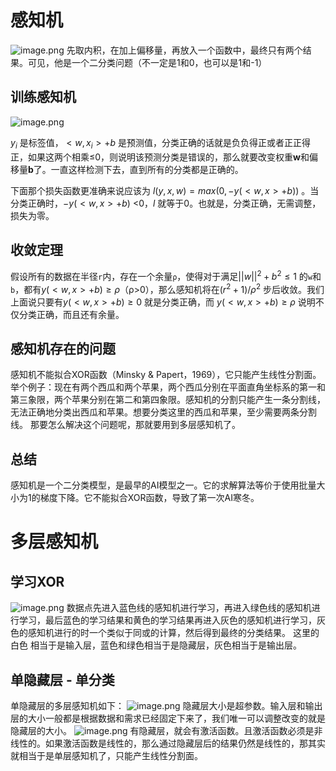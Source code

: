 # 感知机
![image.png](https://youki-1330066034.cos.ap-guangzhou.myqcloud.com/machine-learning/202410051033538.png)
先取内积，在加上偏移量，再放入一个函数中，最终只有两个结果。可见，他是一个二分类问题（不一定是1和0，也可以是1和-1）
## 训练感知机
![image.png](https://youki-1330066034.cos.ap-guangzhou.myqcloud.com/machine-learning/202410051041419.png)

$y_i$ 是标签值，$<w,x_i>+b$  是预测值，分类正确的话就是负负得正或者正正得正，如果这两个相乘≤0，则说明该预测分类是错误的，那么就要改变权重**w**和偏移量**b**了。一直这样检测下去，直到所有的分类都是正确的。

下面那个损失函数更准确来说应该为  $l(y,x,w)=max(0,-y(<w,x>+b))$ 。当分类正确时，$-y(<w,x>+b)$ <0，$l$ 就等于0。也就是，分类正确，无需调整，损失为零。

## 收敛定理
假设所有的数据在半径`r`内，存在一个余量`ρ`，使得对于满足$||w||^2+b^2≤1$ 的`w`和`b`，都有$y(<w,x>+b)≥ρ$（ρ>0），那么感知机将在$(r^2+1)/ρ^2$ 步后收敛。我们上面说只要有$y(<w,x>+b)≥0$ 就是分类正确，而 $y(<w,x>+b)≥ρ$ 说明不仅分类正确，而且还有余量。

## 感知机存在的问题
感知机不能拟合XOR函数（Minsky & Papert，1969），它只能产生线性分割面。
举个例子：现在有两个西瓜和两个苹果，两个西瓜分别在平面直角坐标系的第一和第三象限，两个苹果分别在第二和第四象限。感知机的分割只能产生一条分割线，无法正确地分类出西瓜和苹果。想要分类这里的西瓜和苹果，至少需要两条分割线。
那要怎么解决这个问题呢，那就要用到多层感知机了。

## 总结
感知机是一个二分类模型，是最早的AI模型之一。它的求解算法等价于使用批量大小为1的梯度下降。它不能拟合XOR函数，导致了第一次AI寒冬。

# 多层感知机
## 学习XOR
![image.png](https://youki-1330066034.cos.ap-guangzhou.myqcloud.com/machine-learning/202410051500918.png)
数据点先进入蓝色线的感知机进行学习，再进入绿色线的感知机进行学习，最后蓝色的学习结果和黄色的学习结果再进入灰色的感知机进行学习，灰色的感知机进行的时一个类似于同或的计算，然后得到最终的分类结果。
这里的 白色 相当于是输入层，蓝色和绿色相当于是隐藏层，灰色相当于是输出层。

## 单隐藏层 - 单分类
单隐藏层的多层感知机如下：
![image.png](https://youki-1330066034.cos.ap-guangzhou.myqcloud.com/machine-learning/202410051507319.png)
隐藏层大小是超参数。输入层和输出层的大小一般都是根据数据和需求已经固定下来了，我们唯一可以调整改变的就是隐藏层的大小。
![image.png](https://youki-1330066034.cos.ap-guangzhou.myqcloud.com/machine-learning/202410051515514.png)
有隐藏层，就会有激活函数。且激活函数必须是非线性的。如果激活函数是线性的，那么通过隐藏层后的结果仍然是线性的，那其实就相当于是单层感知机了，只能产生线性分割面。
